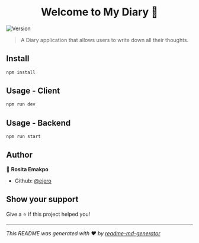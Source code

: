 <h1 align="center">Welcome to My Diary 👋</h1>
<p>
  <img alt="Version" src="https://img.shields.io/badge/version-0.0.1-blue.svg?cacheSeconds=2592000" />
</p>

> A Diary application that allows users to write down all their thoughts.

## Install

```sh
npm install
```

## Usage - Client

```sh
npm run dev
```

## Usage - Backend

```sh
npm run start
```

## Author

👤 **Rosita Emakpo**

- Github: [@ejero](https://github.com/ejero)

## Show your support

Give a ⭐️ if this project helped you!

---

_This README was generated with ❤️ by [readme-md-generator](https://github.com/kefranabg/readme-md-generator)_

